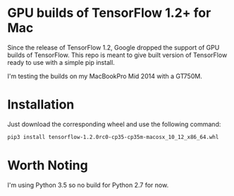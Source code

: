 # GPU builds of TensorFlow 1.2+ for Mac 
Since the release of TensorFlow 1.2, Google dropped the support of GPU builds of TensorFlow. This repo is meant to give built version of TensorFlow ready to use with a simple pip install.

I'm testing the builds on my MacBookPro Mid 2014 with a GT750M. 

# Installation
Just download the corresponding wheel and use the following command:
```bash
pip3 install tensorflow-1.2.0rc0-cp35-cp35m-macosx_10_12_x86_64.whl
```

# Worth Noting
I'm using Python 3.5 so no build for Python 2.7 for now.
